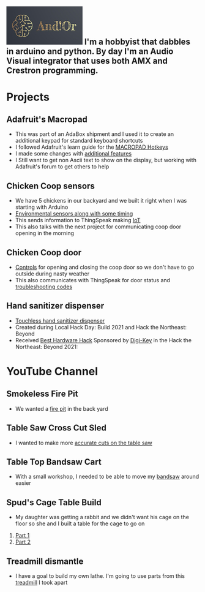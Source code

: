 ## ![And!Or Designs](AndNotOr100x191.jpg) I'm a hobbyist that dabbles in arduino and python. By day I'm an Audio Visual integrator that uses both AMX and Crestron programming. 


# Projects

## Adafruit's Macropad
- This was part of an AdaBox shipment and I used it to create an additional keypad for standard keyboard shortcuts
- I followed Adafruit's learn guide for the [MACROPAD Hotkeys](https://learn.adafruit.com/macropad-hotkeys)
- I made some changes with [additional features](https://github.com/AndNotOr-Designs/macroPad)
- I Still want to get non Ascii text to show on the display, but working with Adafruit's forum to get others to help

## Chicken Coop sensors
- We have 5 chickens in our backyard and we built it right when I was starting with Arduino
- [Environmental sensors along with some timing](https://github.com/AndNotOr-Designs/Coop-Master)
- This sends information to ThingSpeak making [IoT](https://thingspeak.com/channels/605978/private_show)
- This also talks with the next project for communicating coop door opening in the morning

## Chicken Coop door
- [Controls](https://github.com/AndNotOr-Designs/Coop-Door) for opening and closing the coop door so we don't have to go outside during nasty weather
- This also communicates with ThingSpeak for door status and [troubleshooting codes](https://thingspeak.com/channels/1244287/private_show)

## Hand sanitizer dispenser
- [Touchless hand sanitizer dispenser](https://github.com/AndNotOr-Designs/sanitizerDispenser)
- Created during Local Hack Day: Build 2021 and Hack the Northeast: Beyond
- Received [Best Hardware Hack](https://devpost.com/software/hand-sanitizer-dispenser) Sponsored by [Digi-Key](https://www.digikey.com/) in the Hack the Northeast: Beyond 2021:

# YouTube Channel

## Smokeless Fire Pit
- We wanted a [fire pit](https://www.youtube.com/watch?v=v9P_FbXWCN4&t=492s) in the back yard

## Table Saw Cross Cut Sled
- I wanted to make more [accurate cuts on the table saw](https://www.youtube.com/watch?v=CeYVr3KX6CM&t=25s)

## Table Top Bandsaw Cart
- With a small workshop, I needed to be able to move my [bandsaw](https://www.youtube.com/watch?v=qlcIz3ujguE) around easier

## Spud's Cage Table Build
- My daughter was getting a rabbit and we didn't want his cage on the floor so she and I built a table for the cage to go on
1. [Part 1](https://www.youtube.com/watch?v=YcJweNnSZt8)
2. [Part 2](https://www.youtube.com/watch?v=eCOLIh4wgN0)

## Treadmill dismantle
- I have a goal to build my own lathe. I'm going to use parts from this [treadmill](https://www.youtube.com/watch?v=3HDWAFdHwAI) I took apart

